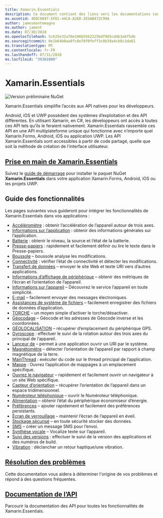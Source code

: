 ```yaml
---
title: Xamarin.Essentials
description: Ce document contient des liens vers les documentations concernant Xamarin.Essentials. Xamarin.Essentials rassemble les API natives en une API multiplateforme unique pour les applications mobiles.
ms.assetid: 4EDC9897-5FD1-44CA-A26D-2E5AB472C99A
author: jamesmontemagno
ms.author: jamont
ms.date: 07/30/2018
ms.openlocfilehash: 5c625e32a70e196b5562225bdf985cd4b3a6f5db
ms.sourcegitcommit: 0e1b64b0aa8fc0e78f0feff3c8b39a4cb8c1da61
ms.translationtype: MT
ms.contentlocale: fr-FR
ms.lasthandoff: 07/31/2018
ms.locfileid: "39361000"
---
```

# <a name="xamarinessentials"></a>Xamarin.Essentials

![Version préliminaire NuGet](~/media/shared/pre-release.png)

Xamarin.Essentials simplifie l’accès aux API natives pour les développeurs.

Android, iOS et UWP possèdent des systèmes d’exploitation et des API différentes. En utilisant Xamarin, en C#, les développeurs ont accès à toutes ces API tels qu’ils le feraient nativement. Xamarin.Essentials rassemble ces API en une API multiplateforme unique qui fonctionne avec n’importe quel Xamarin.Forms, Android, iOS ou application UWP. Les API Xamarin.Essentials sont accessibles à partir de code partagé, quelle que soit la méthode de création de l’interface utilisateur.

## <a name="get-started-with-xamarinessentialsget-startedmdcontextxamarinxamarin-forms"></a>[Prise en main de Xamarin.Essentials](get-started.md?context=xamarin/xamarin-forms)

Suivez le [guide de démarrage](get-started.md) pour installer le paquet NuGet **Xamarin.Essentials** dans votre application Xamarin.Forms, Android, iOS ou les projets UWP.

## <a name="feature-guides"></a>Guide des fonctionnalités

Les pages suivantes vous guideront pour intégrer les fonctionnalités de Xamarin.Essentials dans vos applications :

* [Accéléromètre](accelerometer.md?context=xamarin/xamarin-forms) : obtenir l’accélération de l’appareil autour de trois axes.
* [Informations sur l’application](app-information.md?context=xamarin/xamarin-forms) : obtenir des informations générales sur l’application.
* [Batterie](battery.md?context=xamarin/xamarin-forms) : obtenir le niveau, la source et l’état de la batterie.
* [Presse-papiers](clipboard.md?context=xamarin/xamarin-forms) : rapidement et facilement définir ou lire le texte dans le Presse-papiers.
* [Boussole](compass.md?context=xamarin/xamarin-forms) – boussole analyse les modifications.
* [Connectivité](connectivity.md?context=xamarin/xamarin-forms) : vérifier l’état de connectivité et détecter les modifications.
* [Transfert de données](data-transfer.md?context=xamarin/xamarin-forms) – envoyer le site Web et texte URI vers d’autres applications.
* [Informations d’affichage de périphérique](device-display.md?context=xamarin/xamarin-forms) – obtenir des métriques de l’écran et l’orientation de l’appareil.
* [Informations sur l’appareil](device-information.md?context=xamarin/xamarin-forms) – Découvrez le service l’appareil en toute simplicité.
* [E-mail](email.md?context=xamarin/xamarin-forms) – facilement envoyer des messages électroniques.
* [Assistances de système de fichiers](file-system-helpers.md?context=xamarin/xamarin-forms) – facilement enregistrer des fichiers de données d’application.
* [TORCHE](flashlight.md?context=xamarin/xamarin-forms) – un moyen simple d’activer le torche/désactiver.
* [Géocodage](geocoding.md?context=xamarin/xamarin-forms) – Géocode et les adresses de Géocode inverse et les coordonnées.
* [GÉOLOCALISATION](geolocation.md?context=xamarin/xamarin-forms) – récupérer d’emplacement du périphérique GPS.
* [Gyroscope](gyroscope.md?context=xamarin/xamarin-forms) : effectuer le suivi de la rotation autour des trois axes du principal de l’appareil.
* [Lanceur de](launcher.md?context=xamarin/xamarin-forms) – permet à une application ouvrir un URI par le système.
* [Magnétomètre](magnetometer.md?context=xamarin/xamarin-forms) – détecter l’orientation de l’appareil par rapport à champ magnétique de la terre.
* [MainThread](main-thread.md?content=xamarin/xamarin-forms) : exécuter du code sur le thread principal de l’application.
* [Mappe](maps.md?content=xamarin/xamarin-forms) : Ouvrez l’application de mappages à un emplacement spécifique.
* [Ouvrez le navigateur](open-browser.md?context=xamarin/xamarin-forms) – rapidement et facilement ouvrir un navigateur à un site Web spécifique.
* [Capteur d’orientation](orientation-sensor.md?context=xamarin/xamarin-forms) – récupérer l’orientation de l’appareil dans un espace tridimensionnel.
* [Numéroteur téléphonique](phone-dialer.md?context=xamarin/xamarin-forms) – ouvrir le Numéroteur téléphonique.
* [Alimentation](power.md?context=xamarin/xamarin-forms) – obtenir l’état du périphérique économiseur d’énergie.
* [Préférences](preferences.md?context=xamarin/xamarin-forms) – ajouter rapidement et facilement des préférences persistants.
* [Écran de verrouillage](screen-lock.md?context=xamarin/xamarin-forms) – maintenir l’écran de l’appareil en éveil.
* [Stockage sécurisé](secure-storage.md?context=xamarin/xamarin-forms) – en toute sécurité stocker des données.
* [SMS](sms.md?context=xamarin/xamarin-forms) – créer un message SMS pour l’envoi.
* [Synthèse vocale](text-to-speech.md?context=xamarin/xamarin-forms) – Vocalize texte sur l’appareil.
* [Suivi des versions](version-tracking.md?context=xamarin/xamarin-forms) : effectuer le suivi de la version des applications et des numéros de build.
* [Vibration](vibrate.md?context=xamarin/xamarin-forms) : déclancher un retour haptique/une vibration.

## <a name="troubleshootingtroubleshootingmdcontextxamarinxamarin-forms"></a>[Résolution des problèmes](troubleshooting.md?context=xamarin/xamarin-forms)

Cette documentation vous aidera à déterminer l'origine de vos problèmes et répond à des questions fréquentes.

## <a name="api-documentationxrefxamarinessentials"></a>[Documentation de l’API](xref:Xamarin.Essentials)

Parcourir la documentation des API pour toutes les fonctionnalités de Xamarin.Essentials.
